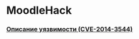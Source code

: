 # MoodleHack

### [Описание уязвимости (CVE-2014-3544)](https://www.cvedetails.com/cve/CVE-2014-3544/)
